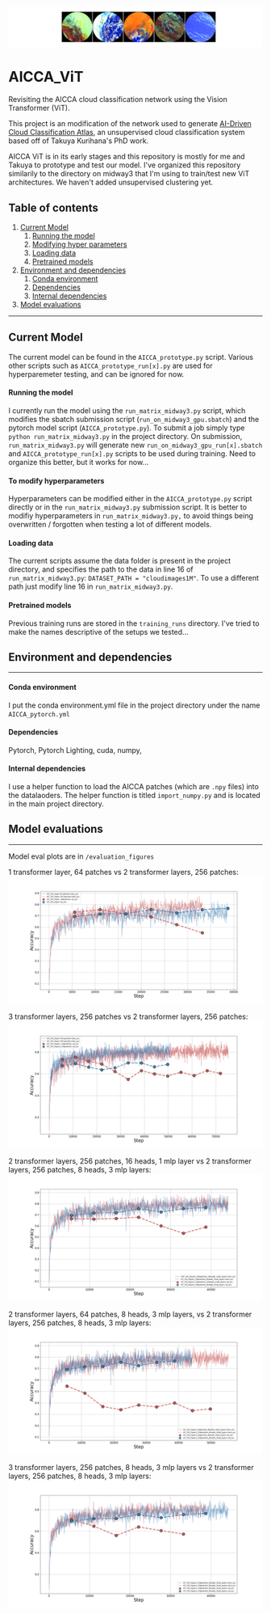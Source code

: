 ![alt text](https://github.com/tatsumonkman47/AICCA_ViT/blob/master/evaluation_figures/example_patches0.png)

# AICCA_ViT
Revisiting the AICCA cloud classification network using the Vision Transformer (ViT).

This project is an modification of the network used to generate [AI-Driven Cloud Classification Atlas](https://www.mdpi.com/2072-4292/14/22/5690), an unsupervised cloud classification system based off of Takuya Kurihana's PhD work.

AICCA ViT is in its early stages and this repository is mostly for me and Takuya to prototype and test our model. I've organized this repository similarily to the directory on midway3 that I'm using to train/test new ViT architectures. We haven't added unsupervised clustering yet.

## Table of contents
1. [Current Model](#current_model)
	1. [Running the model](#to_run)
	2. [Modifying hyper parameters](#to_modify_hyperparameters)
	3. [Loading data](#loading_data)
   4. [Pretrained models](#pretrained_models)
2. [Environment and dependencies](#environment_and_dependencies)
    1. [Conda environment](#conda_environment)
    2. [Dependencies](#dependencies)
    3. [Internal dependencies](#internal_dependencies)
3. [Model evaluations](#model_evaluation)



---------------------------------------------------
## Current Model <a name="current_model"></a>
The current model can be found in the `AICCA_prototype.py` script. Various other scripts such as `AICCA_prototype_run[x].py` are used for hyperparemeter testing, and can be ignored for now.

#### Running the model <a name="to_run"></a>
I currently run the model using the `run_matrix_midway3.py` script, which modifies the sbatch submission script (`run_on_midway3_gpu.sbatch`) and the pytorch model script (`AICCA_prototype.py`). To submit a job simply type `python run_matrix_midway3.py` in the project directory. On submission, `run_matrix_midway3.py` will generate new `run_on_midway3_gpu_run[x].sbatch` and `AICCA_prototype_run[x].py` scripts to be used during training. Need to organize this better, but it works for now...

#### To modify hyperparameters <a name="to_modify_hyperparameters"></a>
Hyperparameters can be modified either in the `AICCA_prototype.py` script directly or in the `run_matrix_midway3.py` submission script. It is better to modifiy hyperparameters in `run_matrix_midway3.py,` to avoid things being overwritten / forgotten when testing a lot of different models.

#### Loading data <a name="loading_data"></a>
The current scripts assume the data folder is present in the project directory, and specifies the path to the data in line 16 of `run_matrix_midway3.py`: `DATASET_PATH = "cloudimages1M"`. To use a different path just modify line 16 in `run_matrix_midway3.py`.

#### Pretrained models <a name="pretrained_models"></a>
Previous training runs are stored in the `training_runs` directory. I've tried to make the names descriptive of the setups we tested...



## Environment and dependencies <a name="environment_and_dependencies"></a>
----------------------------
#### Conda environment <a name="conda_environment"></a>
I put the conda environment.yml file in the project directory under the name `AICCA_pytorch.yml`
#### Dependencies <a name="dependencies"></a>
Pytorch, Pytorch Lighting, cuda, numpy, 
#### Internal dependencies  <a name="internal_dependencies"></a>
I use a helper function to load the AICCA patches (which are `.npy` files) into the datalaoders. The helper function is titled `import_numpy.py` and is located in the main project directory.

## Model evaluations <a name="model_evaluation"></a>
----------------------------
Model eval plots are in `/evaluation_figures`

1 transformer layer, 64 patches vs 2 transformer layers, 256 patches:
![alt_text](https://github.com/tatsumonkman47/AICCA_ViT/blob/master/evaluation_figures/ViT_1M_1layers_64patches_vs_ViT_1M_2layer_256patches.png)

3 transformer layers, 256 patches vs 2 transformer layers, 256 patches:
![alt_text](https://github.com/tatsumonkman47/AICCA_ViT/blob/master/evaluation_figures/ViT_1M_3layers_256patches_vs_ViT_1M_2layers_256patches.png)

2 transformer layers, 256 patches, 16 heads, 1 mlp layer vs 2 transformer layers, 256 patches, 8 heads, 3 mlp layers:
![alt_text](https://github.com/tatsumonkman47/AICCA_ViT/blob/master/evaluation_figures/ViT_1M_2layers_256patches_16heads_1mlp_layers_vs_ViT_1M_2layers_256patches_8heads_3mlp_layers.png)

2 transformer layers, 64 patches, 8 heads, 3 mlp layers, vs 2 transformer layers, 256 patches, 8 heads, 3 mlp layers:
![alt_text](https://github.com/tatsumonkman47/AICCA_ViT/blob/master/evaluation_figures/ViT_1M_2layers_64patches_8heads_3mlp_layers_vs_ViT_1M_2layers_256patches_8heads_3mlp_layers.png)

3 transformer layers, 256 patches, 8 heads, 3 mlp layers vs 2 transformer layers, 256 patches, 8 heads, 3 mlp layers:
![alt_text](https://github.com/tatsumonkman47/AICCA_ViT/blob/master/evaluation_figures/ViT_1M_3layers_256patches_8heads_3mlp_layers_vs_ViT_1M_2layers_256patches_8heads_3mlp_layers.png)
